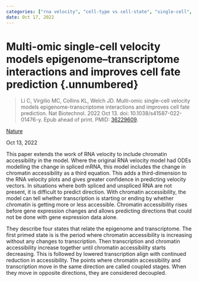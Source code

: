 ```yaml
---
categories: ["rna velocity", "cell-type vs cell-state", "single-cell", "transcriptomics", "epigenetics", "chromatin remodelling"]
date: Oct 17, 2022
---
```


# Multi-omic single-cell velocity models epigenome–transcriptome interactions and improves cell fate prediction {.unnumbered}

> Li C, Virgilio MC, Collins KL, Welch JD. Multi-omic single-cell velocity
> models epigenome-transcriptome interactions and improves cell fate prediction.
> Nat Biotechnol. 2022 Oct 13. doi: 10.1038/s41587-022-01476-y. Epub ahead of
> print. PMID: [36229609](https://pubmed.ncbi.nlm.nih.gov/36229609/).

[Nature](https://doi.org/10.1038/s41587-022-01476-y)

Oct 13, 2022

This paper extends the work of RNA velocity to include chromatin accessibility
in the model. Where the original RNA velocity model had ODEs modelling the
change in spliced mRNA, this model includes the change in chromatin accessibility
as a third equation. This adds a third-dimension to the RNA velocity plots and
gives greater confidence in predicting velocity vectors. In situations where
both spliced and unspliced RNA are not present, it is difficult to predict
direction. With chromatin accessibility, the model can tell whether
transcription is starting or ending by whether chromatin is getting more or less
accessible. Chromatin accessibility rises before gene expression changes and
allows predicting directions that could not be done with gene expression data
alone.

They describe four states that relate the epigenome and transcriptome. The first
primed state is is the period where chromatin accessibility is increasing
without any changes to transcription. Then transcription and chromatin
accessibility increase together until chromatin accessibility starts decreasing.
This is followed by lowered transcription align with continued reduction in
accessibility. The points where chromatin accessibility and transcription move
in the same direction are called coupled stages. When they move in opposite
directions, they are considered decoupled.
